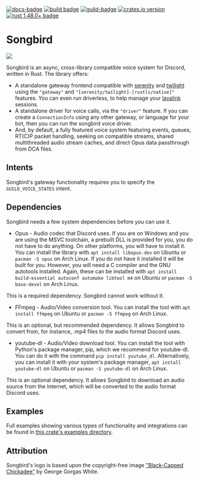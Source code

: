 [![docs-badge][]][docs] [![build badge]][build] [![guild-badge][]][guild] [![crates.io version]][crates.io link] [![rust 1.48.0+ badge]][rust 1.48.0+ link]

# Songbird

![](songbird.png)

Songbird is an async, cross-library compatible voice system for Discord, written in Rust.
The library offers:
 * A standalone gateway frontend compatible with [serenity] and [twilight] using the
 `"gateway"` and `"[serenity/twilight]-[rustls/native]"` features. You can even run
 driverless, to help manage your [lavalink] sessions.
 * A standalone driver for voice calls, via the `"driver"` feature. If you can create
 a `ConnectionInfo` using any other gateway, or language for your bot, then you
 can run the songbird voice driver.
 * And, by default, a fully featured voice system featuring events, queues, RT(C)P packet
 handling, seeking on compatible streams, shared multithreaded audio stream caches,
 and direct Opus data passthrough from DCA files.

## Intents
Songbird's gateway functionality requires you to specify the `GUILD_VOICE_STATES` intent.

## Dependencies

Songbird needs a few system dependencies before you can use it.

- Opus - Audio codec that Discord uses.
If you are on Windows and you are using the MSVC toolchain, a prebuilt DLL is provided for you, you do not have to do anything.
On other platforms, you will have to install it. You can install the library with `apt install libopus-dev` on Ubuntu or `pacman -S opus` on Arch Linux.
If you do not have it installed it will be built for you. However, you will need a C compiler and the GNU autotools installed.
Again, these can be installed with `apt install build-essential autoconf automake libtool m4` on Ubuntu or `pacman -S base-devel` on Arch Linux.

This is a required dependency. Songbird cannot work without it.

- FFmpeg - Audio/Video conversion tool.
You can install the tool with `apt install ffmpeg` on Ubuntu or `pacman -S ffmpeg` on Arch Linux.

This is an optional, but recommended dependency. It allows Songbird to convert from, for instance, .mp4 files to the audio format Discord uses.

- youtube-dl - Audio/Video download tool.
You can install the tool with Python's package manager, pip, which we recommend for youtube-dl. You can do it with the command `pip install youtube_dl`.
Alternatively, you can install it with your system's package manager, `apt install youtube-dl` on Ubuntu or `pacman -S youtube-dl` on Arch Linux.

This is an optional dependency. It allows Songbird to download an audio source from the Internet, which will be converted to the audio format Discord uses.

## Examples
Full examples showing various types of functionality and integrations can be found in [this crate's examples directory].

## Attribution

Songbird's logo is based upon the copyright-free image ["Black-Capped Chickadee"] by George Gorgas White.

[serenity]: https://github.com/serenity-rs/serenity
[twilight]: https://github.com/twilight-rs/twilight
["Black-Capped Chickadee"]: https://www.oldbookillustrations.com/illustrations/black-capped-chickadee/
[lavalink]: https://github.com/Frederikam/Lavalink
[this crate's examples directory]: https://github.com/serenity-rs/songbird/tree/current/examples

[build badge]: https://img.shields.io/github/workflow/status/serenity-rs/songbird/CI?style=flat-square
[build]: https://github.com/serenity-rs/songbird/actions

[docs-badge]: https://img.shields.io/badge/docs-online-4d76ae.svg?style=flat-square
[docs]: https://serenity-rs.github.io/songbird/current

[guild]: https://discord.gg/9X7vCus
[guild-badge]: https://img.shields.io/discord/381880193251409931.svg?style=flat-square&colorB=7289DA

[crates.io link]: https://crates.io/crates/songbird
[crates.io version]: https://img.shields.io/crates/v/songbird.svg?style=flat-square

[rust 1.48.0+ badge]: https://img.shields.io/badge/rust-1.48.0+-93450a.svg?style=flat-square
[rust 1.48.0+ link]: https://blog.rust-lang.org/2020/11/19/Rust-1.48.html
